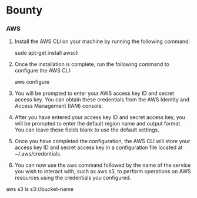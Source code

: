 # Bounty

### AWS

1.  Install the AWS CLI on your machine by running the following command:

    sudo apt-get install awscli
2.  Once the installation is complete, run the following command to configure the AWS CLI:

    aws configure
3. You will be prompted to enter your AWS access key ID and secret access key. You can obtain these credentials from the AWS Identity and Access Management (IAM) console.
4. After you have entered your access key ID and secret access key, you will be prompted to enter the default region name and output format. You can leave these fields blank to use the default settings.
5. Once you have completed the configuration, the AWS CLI will store your access key ID and secret access key in a configuration file located at \~/.aws/credentials.
6. You can now use the aws command followed by the name of the service you wish to interact with, such as aws s3, to perform operations on AWS resources using the credentials you configured.

aws s3 ls s3://bucket-name
